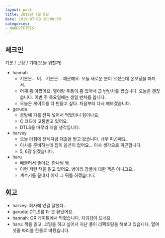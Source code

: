 ```yaml
---
layout: post
title: 2019년 7월 9일
date: 2019-07-09 20:00:50
categories:
- NAND2TETRIS
---
```


## 체크인

기분 / 근황 / 기대(오늘 뭐할까)

* hannah
  * 기분은... 어... 기분은... 깨운해요. 오늘 새로운 분이 오셨는데 온보딩을 마쳐서..
  * 어제 좀 아팠어요. 열이랑 두통이 좀 있어서 급 반반차를 썼습니다. 오늘은 괜찮습니다. 이번 주 목요일에는 생일 반차를 씁니다.
  * 오늘은 게이트를 다 만들고 싶다. 처음부터 다시 해보겠습니다.
* garuda
  * 곰탕에 파를 잔뜩 넣어서 먹었더니 힘이나요.
  * C 코드에 고통받고 있어요.
  * DTLS를 마무리 지을 생각입니다.
* harvey
  * 오늘 아침에 전세자금 대출을 받고 왔습니다. 너무 피곤해요.
  * 이사를 준비하는데 집이 옵션이 없어요... 이사 생각으로 피곤합니다.
  * 5, 6장 읽겠습니다.
* haru
  * 배불러서 좋아요. 한나님 짱.
  * 이런 저런 책을 읽고 있어요. 병아리 감별에 대한 책은 아니고요..
  * 계수기를 끝내서 이제 그 뒤를 하겠습니다.

## 회고

* harvey: 회사에 있길 잘했다..
* garuda: DTLS를 다 못 끝냈어요.
* hannah: OR 게이트에서 막혔습니다. 자괴감이 드네요.
* haru: 책을 읽고, 코딩을 하고 싶어서 지난 풀이 리팩토링을 해보고 있습니다. 열여섯줄 짜리를 한줄로 바꿨습니다.

